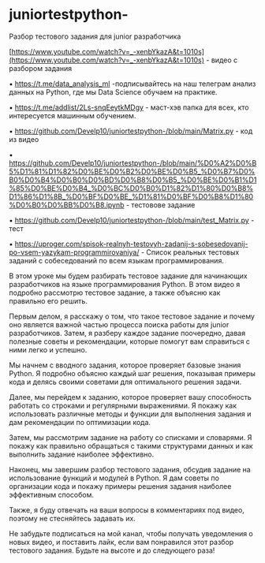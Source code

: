 # juniortestpython-
Разбор тестового задания для junior разработчика

[https://www.youtube.com/watch?v=_-xenbYkazA&t=1010s](https://www.youtube.com/watch?v=_-xenbYkazA&t=1010s) - видео с разбором задания

▪ https://t.me/data_analysis_ml -подписывайтесь на наш телеграм анализ данных на Python, где мы Data Science обучаем на практике. 

▪ https://t.me/addlist/2Ls-snqEeytkMDgy - маст-хэв папка для всех, кто интересуется машинным обучением.

▪ https://github.com/Develp10/juniortestpython-/blob/main/Matrix.py - код из видео 

▪ https://github.com/Develp10/juniortestpython-/blob/main/%D0%A2%D0%B5%D1%81%D1%82%D0%BE%D0%B2%D0%BE%D0%B5_%D0%B7%D0%B0%D0%B4%D0%B0%D0%BD%D0%B8%D0%B5_%D0%BE%D0%B1%D1%85%D0%BE%D0%B4_%D0%BC%D0%B0%D1%82%D1%80%D0%B8%D1%86%D1%8B_%D0%BF%D0%BE_%D1%81%D0%BF%D0%B8%D1%80%D0%B0%D0%BB%D0%B8.ipynb - тестовове задание

▪  https://github.com/Develp10/juniortestpython-/blob/main/test_Matrix.py - тест 

▪ https://uproger.com/spisok-realnyh-testovyh-zadanij-s-sobesedovanij-po-vsem-yazykam-programmirovaniya/ - Список реальных тестовых заданий с собеседований по всем языкам программирования.

В этом уроке мы будем разбирать тестовое задание для начинающих разработчиков на языке программирования Python. В этом видео я подробно рассмотрю тестовое задание, а также объясню как правильно его решить.

Первым делом, я расскажу о том, что такое тестовое задание и почему оно является важной частью процесса поиска работы для junior разработчиков. Затем, я разберу каждое задание поочередно, давая полезные советы и рекомендации, которые помогут вам справиться с ними легко и успешно.

Мы начнем с вводного задания, которое проверяет базовые знания Python. Я подробно объясню каждый шаг решения, показывая примеры кода и делясь своими советами для оптимального решения задачи.

Далее, мы перейдем к заданию, которое проверяет вашу способность работать со строками и регулярными выражениями. Я покажу как использовать различные методы и функции для выполнения задания и дам рекомендации по оптимизации кода.

Затем, мы рассмотрим задание на работу со списками и словарями. Я покажу как правильно обращаться с такими структурами данных и как выполнить задание наиболее эффективно.

Наконец, мы завершим разбор тестового задания, обсудив задание на использование функций и модулей в Python. Я дам советы по организации кода и покажу примеры решения задания наиболее эффективным способом.

Также, я буду отвечать на ваши вопросы в комментариях под видео, поэтому не стесняйтесь задавать их.

Не забудьте подписаться на мой канал, чтобы получать уведомления о новых видео, и поставить лайк, если вам понравился этот разбор тестового задания. Будьте на высоте и до следующего раза!
